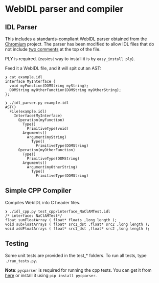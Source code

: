 WebIDL parser and compiler
==========================

IDL Parser
----------

This includes a standards-compliant WebIDL parser obtained from the [Chromium](https://code.google.com/p/chromium/codesearch#chromium/src/tools/idl_parser/) project. The parser has been modified to allow IDL files that do not include [two comments](https://github.com/meltuhamy/native-calls/blob/e3e62051a0cd753d4b847ee8a38d84ee1707e296/idl_parser/idl_parser.py#L159) at the top of the file.

PLY is required. (easiest way to install it is by ```easy_install ply```).


Feed it a WebIDL file, and it will spit out an AST:

```
❯ cat example.idl
interface MyInterface {
  void myFunction(DOMString myString);
  DOMString myOtherFunction(DOMString myOtherString);
};

❯ ./idl_parser.py example.idl
AST()
  File(example.idl)
    Interface(MyInterface)
      Operation(myFunction)
        Type()
          PrimitiveType(void)
        Arguments()
          Argument(myString)
            Type()
              PrimitiveType(DOMString)
      Operation(myOtherFunction)
        Type()
          PrimitiveType(DOMString)
        Arguments()
          Argument(myOtherString)
            Type()
              PrimitiveType(DOMString)
```

Simple CPP Compiler
-------------------
Compiles WebIDL into C header files.

```
❯ ./idl_cpp.py test_cpp/interface_NaClAMTest.idl
/* interface: NaClAMTest*/
float sumFloatArray ( float* floats ,long length );
void subFloatArrays ( float* src1_dst ,float* src2 ,long length );
void addFloatArrays ( float* src1_dst ,float* src2 ,long length );
```

Testing
-------
Some unit tests are provided in the test_* folders. To run all tests, type ```./run_tests.py```.

**Note**: ```pycparser``` is required for running the cpp tests. You can get it from [here](https://github.com/eliben/pycparser) or install it using ```pip install pycparser```.
